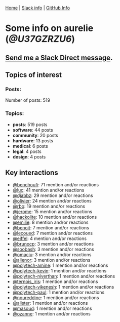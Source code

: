 [Home](https://kelu124.github.io/echommunity/) | [Slack info](https://kelu124.github.io/echommunity/) | [GitHub Info](https://kelu124.github.io/echommunity/github.html)

# Some info on __aurelie__ (_@U37GZRZU6_)


## [Send me a Slack Direct message](https://echopen.slack.com/messages/@aurelie/).

## Topics of interest

### Posts: 

Number of posts: 519

### Topics:

* __posts__: 519 posts
* __software__: 44 posts
* __community__: 20 posts
* __hardware__: 13 posts
* __medical__: 6 posts
* __legal__: 4 posts
* __design__: 4 posts

## Key interactions 

* [@benchoufi](./U0B47KC3S.md): 71 mention and/or reactions
* [@luc](./U0AAL4W13.md): 41 mention and/or reactions
* [@djabbz](./U2PFHNN3C.md): 29 mention and/or reactions
* [@olivier](./U04DFTZ7D.md): 24 mention and/or reactions
* [@rbo](./U38HVMZ6K.md): 19 mention and/or reactions
* [@jerome](./U07UEJC2H.md): 15 mention and/or reactions
* [@hackolite](./U20C8CKTL.md): 10 mention and/or reactions
* [@emilie](./U0FN1B8KD.md): 8 mention and/or reactions
* [@benoit](./U0GMX7QUB.md): 7 mention and/or reactions
* [@lecoued](./U3QGT3Q74.md): 7 mention and/or reactions
* [@eiffel](./U3GHS132Q.md): 4 mention and/or reactions
* [@brunocp](./U33817K25.md): 3 mention and/or reactions
* [@soobash](./U1PAGSKGU.md): 3 mention and/or reactions
* [@omaciu](./U3J40RUDT.md): 3 mention and/or reactions
* [@alienor](./U1N5Q9334.md): 3 mention and/or reactions
* [@polytech-amine](./U424835JR.md): 1 mention and/or reactions
* [@polytech-kevin](./U41ATL4EM.md): 1 mention and/or reactions
* [@polytech-niverthan](./U41AB163S.md): 1 mention and/or reactions
* [@ternois_iris](./U40CZDKPD.md): 1 mention and/or reactions
* [@polytech-vikenesh](./U41B4HNU9.md): 1 mention and/or reactions
* [@polytech-paul](./U421EN2RG.md): 1 mention and/or reactions
* [@noureddine](./U38TWKY9Y.md): 1 mention and/or reactions
* [@alister](./U4J138ZTL.md): 1 mention and/or reactions
* [@masoud](./U3PLYAJPJ.md): 1 mention and/or reactions
* [@ozanne](./U0DRKLMS4.md): 1 mention and/or reactions
